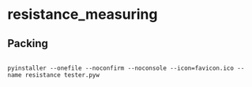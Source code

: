 # resistance_measuring

## Packing
```

pyinstaller --onefile --noconfirm --noconsole --icon=favicon.ico --name resistance tester.pyw

```